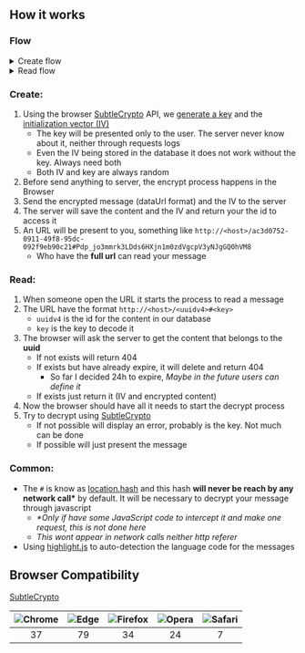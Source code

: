 ## How it works

### Flow

<details>
  <summary>Create flow</summary>

![create-flow](https://user-images.githubusercontent.com/15933/182303130-05e8fecb-48a4-495e-acf0-231ab8855dcf.svg)

</details>

<details>
  <summary>Read flow</summary>

![read-flow](https://user-images.githubusercontent.com/15933/182309002-efe0d721-3399-4625-b915-379e94193f80.svg)

</details>

### Create:

1. Using the browser [SubtleCrypto](https://developer.mozilla.org/en-US/docs/Web/API/SubtleCrypto) API, we [generate a key](https://developer.mozilla.org/en-US/docs/Web/API/SubtleCrypto/generateKey) and the [initialization vector (IV)](https://en.wikipedia.org/wiki/Initialization_vector)
   - The key will be presented only to the user. The server never know about it, neither through requests logs
   - Even the IV being stored in the database it does not work without the key. Always need both
   - Both IV and key are always random
1. Before send anything to server, the encrypt process happens in the Browser
1. Send the encrypted message (dataUrl format) and the IV to the server
1. The server will save the content and the IV and return your the id to access it
1. An URL will be present to you, something like `http://<host>/ac3d0752-0911-49f8-95dc-092f9eb90c21#Pdp_jo3mmrk3LDds6HXjn1m0zdVgcpV3yNJgGQ0hVM8`
   - Who have the **full url** can read your message

### Read:

1. When someone open the URL it starts the process to read a message
1. The URL have the format `http://<host>/<uuidv4>#<key>`
   - `uuidv4` is the id for the content in our database
   - `key` is the key to decode it
1. The browser will ask the server to get the content that belongs to the **uuid**
   - If not exists will return 404
   - If exists but have already expire, it will delete and return 404
     - So far I decided 24h to expire, _Maybe in the future users can define it_
   - If exists just return it (IV and encrypted content)
1. Now the browser should have all it needs to start the decrypt process
1. Try to decrypt using [SubtleCrypto](https://developer.mozilla.org/en-US/docs/Web/API/SubtleCrypto/decrypt)
   - If not possible will display an error, probably is the key. Not much can be done
   - If possible will just present the message

### Common:

- The `#` is know as [location.hash](https://developer.mozilla.org/en-US/docs/Web/API/Location/hash) and this hash **will never be reach by any network call\*** by default. It will be necessary to decrypt your message through javascript
  - _\*Only if have some JavaScript code to intercept it and make one request, this is not done here_
  - _This wont appear in network calls neither http referer_
- Using [highlight.js](https://github.com/highlightjs/highlight.js) to auto-detection the language code for the messages

## Browser Compatibility

[SubtleCrypto](https://caniuse.com/mdn-api_subtlecrypto)

| ![Chrome][chrome] | ![Edge][edge] | ![Firefox][firefox] | ![Opera][opera] | ![Safari][safari] |
| :---------------: | :-----------: | :-----------------: | :-------------: | :---------------: |
|        37         |      79       |         34          |       24        |         7         |

[chrome]: https://raw.githubusercontent.com/alrra/browser-logos/master/src/chrome/chrome_48x48.png
[firefox]: https://raw.githubusercontent.com/alrra/browser-logos/master/src/firefox/firefox_48x48.png
[edge]: https://raw.githubusercontent.com/alrra/browser-logos/master/src/edge/edge_48x48.png
[opera]: https://raw.githubusercontent.com/alrra/browser-logos/master/src/opera/opera_48x48.png
[safari]: https://raw.githubusercontent.com/alrra/browser-logos/master/src/safari/safari_48x48.png
